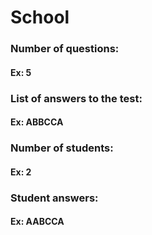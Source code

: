 # School

### Number of questions:
#### Ex: 5

### List of answers to the test:
#### Ex: ABBCCA

### Number of students:
#### Ex: 2

### Student answers:
#### Ex: AABCCA
